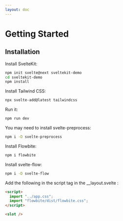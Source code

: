 ```yaml
---
layout: doc
---
```


<h1 class="text-2xl w-full dark:text-white">Getting Started</h1>
<h2 class="text-xl w-full mt-8 dark:text-white">Installation</h2>
<p class="dark:text-white">Install SvelteKit:</p>

```sh
npm init svelte@next sveltekit-demo 
cd sveltekit-demo
npm install 
```

<p class="dark:text-white">Install Tailwind CSS:</p>

```sh
npx svelte-add@latest tailwindcss
```

<p class="dark:text-white">Run it:</p>

```sh
npm run dev
```

<p class="dark:text-white">You may need to install svelte-preprocess:</p>

```sh
npm i -D svelte-preprocess   
```

<p class="dark:text-white">Install Flowbite:</p>

```sh
npm i flowbite 
```

<p class="dark:text-white">Install svelte-flow:</p>

```sh
npm i -D svelte-flow 
```

<p class="dark:text-white">Add the following in the script tag in the __layout.svelte :</p>

```html
<script>
  import "../app.css";
  import "flowbite/dist/flowbite.css";
</script>

<slot />
```



